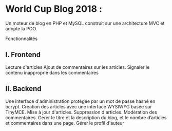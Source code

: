 # World Cup Blog 2018 :
Un moteur de blog en PHP et MySQL construit sur une architecture MVC et adopte la POO. 

Fonctionnalités
## I. Frontend
Lecture d'articles
Ajout de commentaires sur les articles.
Signaler le contenu inapproprié dans les commentaires

## II. Backend
Une interface d'administration protégée par un mot de passe hashé en bcrypt.
Création des articles avec une interface WYSIWYG basée sur TinyMCE.
Mise à jour d'articles.
Suppression d'articles.
Modération des commentaires.
Gérer le titre et la description du blog, et le nombre d’articles et commentaires dans une page.
Gérer le profil d'auteur
